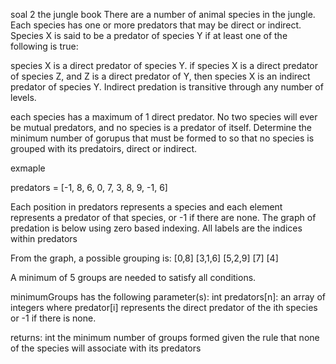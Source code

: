 soal 2
the jungle book
There are a number of animal species in the jungle.  Each species has one or more predators that may be direct or indirect.   Species X is said to be a predator of species Y if at least one of the following is true:

species X is a direct predator of species Y.
if species X is a direct predator of species Z, and Z is a direct predator of Y, then species X is an indirect predator of species Y. Indirect predation is transitive through any number of levels.

each species has a maximum of 1 direct predator. No two species will ever be mutual predators, and no species is a predator of itself. Determine the minimum number of gorupus that must be formed to so that no species is grouped with its predatoirs, direct or indirect.

exmaple

predators = [-1, 8, 6, 0, 7, 3, 8, 9, -1, 6]

Each position in predators represents a species and each element represents a predator of that species, or -1 if there are none. The graph of predation is below using zero based indexing. All labels are the indices within predators

From the graph, a possible grouping is:
[0,8]
[3,1,6]
[5,2,9]
[7]
[4]

A minimum of  5  groups are needed to satisfy all conditions.

minimumGroups has the following parameter(s):
int predators[n]:  an array of integers where predator[i]  represents the direct predator of the ith
species or -1 if there is none.

returns:
int the minimum number of groups formed given the rule that none of the species will associate with its predators